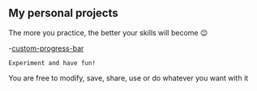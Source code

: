 ## My personal projects 

The more you practice, the better your skills will become 😉

-[custom-progress-bar](custom-progress-bar.html)

`
Experiment and have fun!
`

You are free to modify, save, share, use or do whatever you want with it
